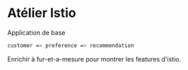 # Atélier Istio

Application de base

```bash
customer => preference => recommendation
```

Enrichir à fur-et-a-mesure pour montrer les features d'istio.
